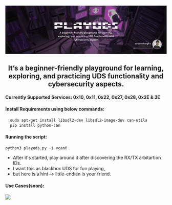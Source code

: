 <p align="center">
  <img  width="900" src="img/playuds_banner.png" />
</p>
<h2 align="center"><b>It’s a beginner-friendly playground for learning, exploring, and practicing UDS functionality and cybersecurity aspects.</b></h3> 

#### Currently Supported Services: 0x10, 0x11, 0x22, 0x27, 0x28, 0x2E & 3E
#### Install Requirements using below commands:
```
  sudo apt-get install libsdl2-dev libsdl2-image-dev can-utils
  pip install python-can
```

#### Running the script:
 ```
 python3 playuds.py -i vcan0 
```
- After it's started, play around it after discovering the RX/TX arbitartion IDs.
- I want this as blackbox UDS for fun playing,
- but here is a hint--> little-endian is your friend.
 #### Use Cases(soon):
<p>
  <img  width="950" src="img/playuds.png" />
</p>
